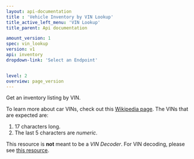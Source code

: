 ```yaml
---
layout: api-documentation
title : 'Vehicle Inventory by VIN Lookup'
title_active_left_menu: 'VIN Lookup'
title_parent: Api documentation

amount_version: 1
spec: vin_lookup
version: v1
api: inventory
dropdown-link: 'Select an Endpoint'


level: 2
overview: page_version
---
```


<div class="info-message">
	Get an inventory listing by VIN.
</div>

To learn more about car VINs, check out this [Wikipedia page](http://en.wikipedia.org/wiki/Vehicle_Identification_Number). The VINs that are expected are:

1. 17 characters long.
2. The last 5 characters are *numeric*.

This resource is **not** meant to be a *VIN Decoder*. For VIN decoding, please see [this resource](/api-documentation/vehicle/spec_vin_decoding/v1/).